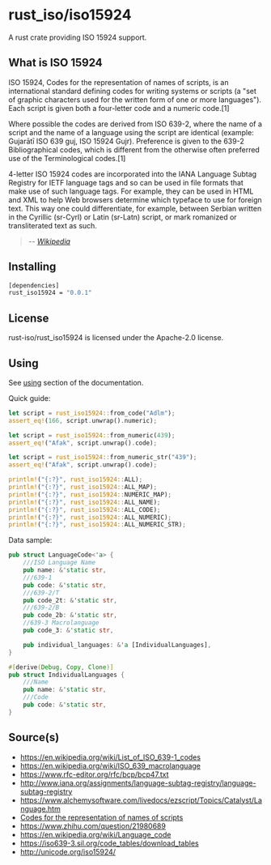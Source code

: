 # rust_iso/iso15924

A rust crate providing ISO 15924 support.

## What is ISO 15924

ISO 15924, Codes for the representation of names of scripts, is an international standard defining codes for writing systems or scripts (a "set of graphic characters used for the written form of one or more languages"). Each script is given both a four-letter code and a numeric code.[1]

Where possible the codes are derived from ISO 639-2, where the name of a script and the name of a language using the script are identical (example: Gujarātī ISO 639 guj, ISO 15924 Gujr). Preference is given to the 639-2 Bibliographical codes, which is different from the otherwise often preferred use of the Terminological codes.[1]

4-letter ISO 15924 codes are incorporated into the IANA Language Subtag Registry for IETF language tags and so can be used in file formats that make use of such language tags. For example, they can be used in HTML and XML to help Web browsers determine which typeface to use for foreign text. This way one could differentiate, for example, between Serbian written in the Cyrillic (sr-Cyrl) or Latin (sr-Latn) script, or mark romanized or transliterated text as such.

> _-- [Wikipedia](https://en.wikipedia.org/wiki/ISO_15924)_

## Installing

```sh
[dependencies]
rust_iso15924 = "0.0.1"
```

## License

rust-iso/rust_iso15924 is licensed under the Apache-2.0 license.

## Using

See [using](https://crates.io/crates/rust_iso15924) section of the documentation.

Quick guide:

```rust
let script = rust_iso15924::from_code("Adlm");
assert_eq!(166, script.unwrap().numeric);

let script = rust_iso15924::from_numeric(439);
assert_eq!("Afak", script.unwrap().code);

let script = rust_iso15924::from_numeric_str("439");
assert_eq!("Afak", script.unwrap().code);

println!("{:?}", rust_iso15924::ALL);
println!("{:?}", rust_iso15924::ALL_MAP);
println!("{:?}", rust_iso15924::NUMERIC_MAP);
println!("{:?}", rust_iso15924::ALL_NAME);
println!("{:?}", rust_iso15924::ALL_CODE);
println!("{:?}", rust_iso15924::ALL_NUMERIC);
println!("{:?}", rust_iso15924::ALL_NUMERIC_STR);
```

Data sample:

```rust
pub struct LanguageCode<'a> {
    ///ISO Language Name
    pub name: &'static str,
    ///639-1
    pub code: &'static str,
    ///639-2/T
    pub code_2t: &'static str,
    ///639-2/B
    pub code_2b: &'static str,
    //639-3 Macrolanguage
    pub code_3: &'static str,

    pub individual_languages: &'a [IndividualLanguages],
}

#[derive(Debug, Copy, Clone)]
pub struct IndividualLanguages {
    ///Name
    pub name: &'static str,
    ///Code
    pub code: &'static str,
}
```

## Source(s)

- https://en.wikipedia.org/wiki/List_of_ISO_639-1_codes
- https://en.wikipedia.org/wiki/ISO_639_macrolanguage
- https://www.rfc-editor.org/rfc/bcp/bcp47.txt
- http://www.iana.org/assignments/language-subtag-registry/language-subtag-registry
- https://www.alchemysoftware.com/livedocs/ezscript/Topics/Catalyst/Language.htm
- [Codes for the representation of names of scripts](https://en.wikipedia.org/wiki/ISO_15924)
- https://www.zhihu.com/question/21980689
- https://en.wikipedia.org/wiki/Language_code
- https://iso639-3.sil.org/code_tables/download_tables
- http://unicode.org/iso15924/
